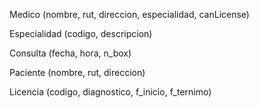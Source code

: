 Medico
(nombre, rut, direccion, especialidad, canLicense)

Especialidad
(codigo, descripcion)

Consulta
(fecha, hora, n_box)

Paciente
(nombre, rut, direccion)

Licencia
(codigo, diagnostico, f_inicio, f_ternimo)